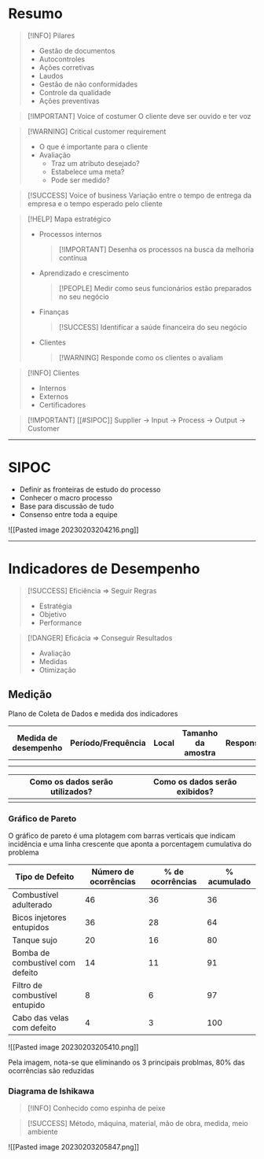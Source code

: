 # Resumo

>[!INFO] Pilares
>- Gestão de documentos
>- Autocontroles
>- Ações corretivas
>- Laudos
>- Gestão de não conformidades
>- Controle da qualidade
>- Ações preventivas

>[!IMPORTANT] Voice of costumer
>O cliente deve ser ouvido e ter voz

>[!WARNING] Critical customer requirement
>- O que é importante para o cliente
>- Avaliação
>	- Traz um atributo desejado?
>	- Estabelece uma meta?
>	- Pode ser medido?

>[!SUCCESS] Voice of business
>Variação entre o tempo de entrega da empresa e o tempo esperado pelo cliente

>[!HELP] Mapa estratégico
>- Processos internos
>	>[!IMPORTANT] Desenha os processos na busca da melhoria contínua
>- Aprendizado e crescimento
>	>[!PEOPLE] Medir como seus funcionários estão preparados no seu negócio
>- Finanças
>	>[!SUCCESS] Identificar a saúde financeira do seu negócio
>- Clientes
>	>[!WARNING] Responde como os clientes o avaliam

>[!INFO] Clientes
>- Internos
>- Externos
>- Certificadores

>[!IMPORTANT] [[#SIPOC]]
>Supplier -> Input -> Process -> Output -> Customer

---
# SIPOC

- Definir as fronteiras de estudo do processo
- Conhecer o macro processo
- Base para discussão de tudo
- Consenso entre toda a equipe

![[Pasted image 20230203204216.png]]


---
# Indicadores de Desempenho

>[!SUCCESS] Eficiência => Seguir Regras
>- Estratégia
>- Objetivo
>- Performance


>[!DANGER] Eficácia => Conseguir Resultados
>- Avaliação
>- Medidas
>- Otimização


## Medição

Plano de Coleta de Dados e medida dos indicadores

| Medida de desempenho | Período/Frequência | Local | Tamanho da amostra | Responsável | Equipamento | Dados secundários |
| -------------------- | ------------------ | ----- | ------------------ | ----------- | ----------- | ----------------- |
|                      |                    |       |                    |             |             |                   |
|                      |                    |       |                    |             |             |                   |


| Como os dados serão utilizados? | Como os dados serão exibidos? |
| ------------------------------- | ----------------------------- |
|                                 |                               |


### Gráfico de Pareto

O gráfico de pareto é uma plotagem com barras verticais que indicam incidência e uma linha crescente que aponta a porcentagem cumulativa do problema

| Tipo de Defeito                  | Número de ocorrências | % de ocorrências | % acumulado |
| -------------------------------- | --------------------- | ---------------- | ----------- |
| Combustível adulterado           | 46                    | 36               | 36          |
| Bicos injetores entupidos        | 36                    | 28               | 64          |
| Tanque sujo                      | 20                    | 16               | 80          |
| Bomba de combustível com defeito | 14                    | 11               | 91          |
| Filtro de combustível entupido   | 8                     | 6                | 97          |
| Cabo das velas com defeito       | 4                     | 3                | 100         | 
![[Pasted image 20230203205410.png]]

Pela imagem, nota-se que eliminando os 3 principais problmas, 80% das ocorrências são reduzidas

### Diagrama de Ishikawa

>[!INFO] Conhecido como espinha de peixe

>[!SUCCESS] Método, máquina, material, mão de obra, medida, meio ambiente

![[Pasted image 20230203205847.png]]


